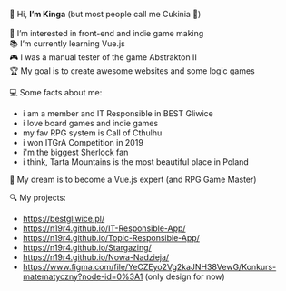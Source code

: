 👋 Hi, <b>I’m Kinga</b> (but most people call me Cukinia 🥒)
</br>
</br> 👀 I’m interested in front-end and indie game making
</br> 📚 I’m currently learning Vue.js
</br> 🎮 I was a manual tester of the game Abstrakton II
</br> 🏆 My goal is to create awesome websites and some logic games
 
💻 Some facts about me:
- i am a member and IT Responsible in BEST Gliwice
- i love board games and indie games
-  my fav RPG system is Call of Cthulhu
- i won ITGrA Competition in 2019
- i'm the biggest Sherlock fan
- i think, Tarta Mountains is the most beautiful place in Poland

💭 My dream is to become a Vue.js expert (and RPG Game Master)

🔍 My projects:
- https://bestgliwice.pl/
- https://n19r4.github.io/IT-Responsible-App/
- https://n19r4.github.io/Topic-Responsible-App/
- https://n19r4.github.io/Stargazing/
- https://n19r4.github.io/Nowa-Nadzieja/
- https://www.figma.com/file/YeCZEyo2Vg2kaJNH38VewG/Konkurs-matematyczny?node-id=0%3A1 (only design for now)

<!---
N19r4/N19r4 is a ✨ special ✨ repository because its `README.md` (this file) appears on your GitHub profile.
You can click the Preview link to take a look at your changes.
--->
